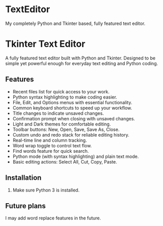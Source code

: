 # TextEditor
My completely Python and Tkinter based, fully featured text editor.

# Tkinter Text Editor

A fully featured text editor built with Python and Tkinter. Designed to be simple yet powerful enough for everyday text editing and Python coding.

## Features

- Recent files list for quick access to your work.
- Python syntax highlighting to make coding easier.
- File, Edit, and Options menus with essential functionality.
- Common keyboard shortcuts to speed up your workflow.
- Title changes to indicate unsaved changes.
- Confirmation prompt when closing with unsaved changes.
- Light and Dark themes for comfortable editing.
- Toolbar buttons: New, Open, Save, Save As, Close.
- Custom undo and redo stack for reliable editing history.
- Real-time line and column tracking.
- Word wrap toggle to control text flow.
- Find words feature for quick search.
- Python mode (with syntax highlighting) and plain text mode.
- Basic editing actions: Select All, Cut, Copy, Paste.

## Installation

1. Make sure Python 3 is installed.


## Future plans

I may add word replace features in the future.

